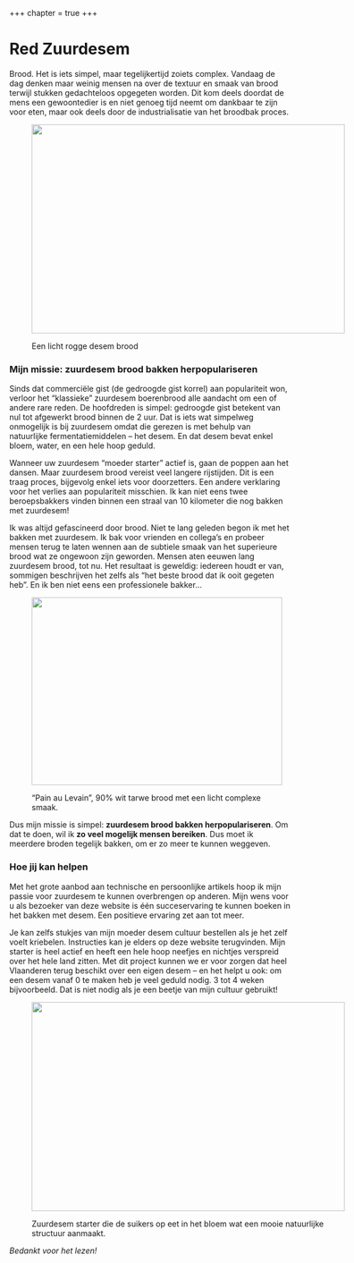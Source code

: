 +++
chapter = true
+++

# Red Zuurdesem

Brood. Het is iets simpel, maar tegelijkertijd zoiets complex. Vandaag de dag denken maar weinig mensen na over de textuur en smaak van brood terwijl stukken gedachteloos opgegeten worden. Dit kom deels doordat de mens een gewoontedier is en niet genoeg tijd neemt om dankbaar te zijn voor eten, maar ook deels door de industrialisatie van het broodbak proces.<figure id="attachment_76" style="width: 560px" class="wp-caption aligncenter">

[<img class=" wp-image-76 " title="Light rye sourdough" src="http://www.redzuurdesem.be/wp-content/uploads/2012/06/693ef7d02022750cb1a7dae6eb7d1cf5_large.jpg" alt="" width="560" height="374" srcset="http://www.redzuurdesem.be/wp-content/uploads/2012/06/693ef7d02022750cb1a7dae6eb7d1cf5_large.jpg 700w, http://www.redzuurdesem.be/wp-content/uploads/2012/06/693ef7d02022750cb1a7dae6eb7d1cf5_large-300x200.jpg 300w" sizes="(max-width: 560px) 100vw, 560px" />][1]<figcaption class="wp-caption-text">Een licht rogge desem brood</figcaption></figure> 

### **Mijn missie**: zuurdesem brood bakken herpopulariseren

Sinds dat commerciële gist (de gedroogde gist korrel) aan populariteit won, verloor het &#8220;klassieke&#8221; zuurdesem boerenbrood alle aandacht om een of andere rare reden. De hoofdreden is simpel: gedroogde gist betekent van nul tot afgewerkt brood binnen de 2 uur. Dat is iets wat simpelweg onmogelijk is bij zuurdesem omdat die gerezen is met behulp van natuurlijke fermentatiemiddelen &#8211; het desem. En dat desem bevat enkel bloem, water, en een hele hoop geduld.

Wanneer uw zuurdesem &#8220;moeder starter&#8221; actief is, gaan de poppen aan het dansen. Maar zuurdesem brood vereist veel langere rijstijden. Dit is een traag proces, bijgevolg enkel iets voor doorzetters. Een andere verklaring voor het verlies aan populariteit misschien. Ik kan niet eens twee beroepsbakkers vinden binnen een straal van 10 kilometer die nog bakken met zuurdesem!

Ik was altijd gefascineerd door brood. Niet te lang geleden begon ik met het bakken met zuurdesem. Ik bak voor vrienden en collega&#8217;s en probeer mensen terug te laten wennen aan de subtiele smaak van het superieure brood wat ze ongewoon zijn geworden. Mensen aten eeuwen lang zuurdesem brood, tot nu. Het resultaat is geweldig: iedereen houdt er van, sommigen beschrijven het zelfs als &#8220;het beste brood dat ik ooit gegeten heb&#8221;. En ik ben niet eens een professionele bakker&#8230;<figure id="attachment_79" style="width: 448px" class="wp-caption aligncenter">

[<img class=" wp-image-79 " title="Pain au Levain" src="http://www.redzuurdesem.be/wp-content/uploads/2012/06/photo-full.jpg" alt="" width="448" height="336" srcset="http://www.redzuurdesem.be/wp-content/uploads/2012/06/photo-full.jpg 560w, http://www.redzuurdesem.be/wp-content/uploads/2012/06/photo-full-300x225.jpg 300w" sizes="(max-width: 448px) 100vw, 448px" />][2]<figcaption class="wp-caption-text">&#8220;Pain au Levain&#8221;, 90% wit tarwe brood met een licht complexe smaak.</figcaption></figure> 

Dus mijn missie is simpel: **zuurdesem brood bakken herpopulariseren**. Om dat te doen, wil ik **zo veel mogelijk mensen bereiken**. Dus moet ik meerdere broden tegelijk bakken, om er zo meer te kunnen weggeven.

### Hoe **jij kan helpen**

Met het grote aanbod aan technische en persoonlijke artikels hoop ik mijn passie voor zuurdesem te kunnen overbrengen op anderen. Mijn wens voor u als bezoeker van deze website is één succeservaring te kunnen boeken in het bakken met desem. Een positieve ervaring zet aan tot meer.

Je kan zelfs stukjes van mijn moeder desem cultuur bestellen als je het zelf voelt kriebelen. Instructies kan je elders op deze website terugvinden. Mijn starter is heel actief en heeft een hele hoop neefjes en nichtjes verspreid over het hele land zitten. Met dit project kunnen we er voor zorgen dat heel Vlaanderen terug beschikt over een eigen desem &#8211; en het helpt u ook: om een desem vanaf 0 te maken heb je veel geduld nodig. 3 tot 4 weken bijvoorbeeld. Dat is niet nodig als je een beetje van mijn cultuur gebruikt!<figure id="attachment_81" style="width: 560px" class="wp-caption aligncenter">

[<img class=" wp-image-81 " title="Sourdough starter chewing on sugar" src="http://www.redzuurdesem.be/wp-content/uploads/2012/06/16118a75dafdc72174fc6ca3a2d545b1_large.jpg" alt="" width="560" height="374" srcset="http://www.redzuurdesem.be/wp-content/uploads/2012/06/16118a75dafdc72174fc6ca3a2d545b1_large.jpg 700w, http://www.redzuurdesem.be/wp-content/uploads/2012/06/16118a75dafdc72174fc6ca3a2d545b1_large-300x200.jpg 300w" sizes="(max-width: 560px) 100vw, 560px" />][3]<figcaption class="wp-caption-text">Zuurdesem starter die de suikers op eet in het bloem wat een mooie natuurlijke structuur aanmaakt.</figcaption></figure> 


_Bedankt voor het lezen!_

 [1]: http://www.redzuurdesem.be/wp-content/uploads/2012/06/693ef7d02022750cb1a7dae6eb7d1cf5_large.jpg
 [2]: http://www.redzuurdesem.be/wp-content/uploads/2012/06/photo-full.jpg
 [3]: http://www.redzuurdesem.be/wp-content/uploads/2012/06/16118a75dafdc72174fc6ca3a2d545b1_large.jpg